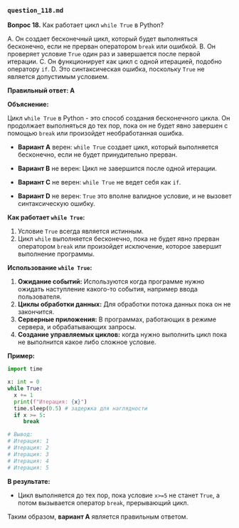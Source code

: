 ### `question_118.md`

**Вопрос 18.** Как работает цикл `while True` в Python?

A.  Он создает бесконечный цикл, который будет выполняться бесконечно, если не прерван оператором `break` или ошибкой.
B.  Он проверяет условие `True` один раз и завершается после первой итерации.
C.  Он функционирует как цикл с одной итерацией, подобно оператору `if`.
D.  Это синтаксическая ошибка, поскольку `True` не является допустимым условием.

**Правильный ответ: A**

**Объяснение:**

Цикл `while True` в Python - это способ создания бесконечного цикла. Он продолжает выполняться до тех пор, пока он не будет явно завершен с помощью `break` или произойдет необработанная ошибка.

*   **Вариант A** верен:  `while True` создает цикл, который выполняется бесконечно, если не будет принудительно прерван.

*   **Вариант B** не верен:  Цикл не завершится после одной итерации.
    
*   **Вариант C** не верен:  `while True` не ведет себя как `if`.
*   **Вариант D** не верен:  `True` это вполне валидное условие, и не вызовет синтаксическую ошибку.

**Как работает `while True`:**

1.  Условие `True` всегда является истинным.
2.  Цикл `while` выполняется бесконечно, пока не будет явно прерван оператором `break` или произойдет исключение, которое завершит выполнение программы.

**Использование `while True`:**

1.  **Ожидание событий:** Используются когда программе нужно ожидать наступление какого-то события, например ввода пользователя.
2.  **Циклы обработки данных:** Для обработки потока данных пока он не закончится.
3.  **Серверные приложения:** В программах, работающих в режиме сервера, и обрабатывающих запросы.
4. **Создание управляемых циклов:** когда нужно выполнить цикл пока не выполнится какое либо сложное условие.

**Пример:**

```python
import time

x: int = 0
while True:
  x += 1
  print(f"Итерация: {x}")
  time.sleep(0.5) # задержка для наглядности
  if x >= 5:
     break

# Вывод:
# Итерация: 1
# Итерация: 2
# Итерация: 3
# Итерация: 4
# Итерация: 5
```
**В результате:**
* Цикл выполняется до тех пор, пока условие `x>=5` не станет `True`, а потом вызывается оператор `break`, прерывающий цикл.

Таким образом, **вариант A** является правильным ответом.

